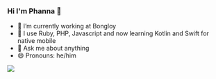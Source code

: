 ### Hi I'm Phanna 👋

- 🔭 I’m currently working at Bongloy
- 🌱 I use Ruby, PHP, Javascript and now learning Kotlin and Swift for native mobile
- 💬 Ask me about anything
- 😄 Pronouns: he/him

<img align="center" src="https://github-readme-stats.vercel.app/api/top-langs/?username=phannaly&theme=tokyonight" />
